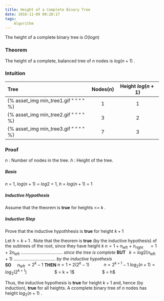 ```yaml
---
title: Height of a Complete Binary Tree
date: 2016-11-09 00:28:17
tags:
	Algorithm
---
```


The height of a complete binary tree is $O(log n)$

### Theorem ###
The height of a complete, balanced tree of  $n$ nodes is $log(n+1)$ .

### Intuition ###
| Tree | Nodes($n$) | Height $log(n+1)$ |
| :--- | :---: | :---: | 
| {% asset_img min_tree1.gif " " " " %} | 1 | 1 |
| {% asset_img min_tree2.gif " " " " %} | 3 | 2 |
| {% asset_img min_tree3.gif " " " " %} | 7 | 3 |

### Proof ###

$n$ : Number of nodes in the tree.
$h$ : Height of the tree.

##### Basis #####

$n$ = 1, $log(n+1)$ = $log2$ = 1, $h$ = $log(n+1)$ = 1

##### Inductive Hypothesis #####
	
Assume that the theorem is **true** for heights <= $k$ .
	
##### Inductive Step #####
	
Prove that the inductive hypothhesis is **true** for height $k + 1$
	
Let $h = k + 1$ . 
Note that the theorem is **true** (by the inductive hypothesis) of the subtrees of the root, since they have height $k$
$n = 1 + n$<sub>left</sub> $+$ $n$<sub>right</sub> 
&nbsp;&nbsp;&nbsp;&nbsp;$= 1$ $+$ $2n$<sub>left</sub> .................................. *since the tree is complete*
**BUT**&nbsp;&nbsp; $k = log2(n$<sub>left</sub> $+$ $1)$ .................................. *by the inductive hypothesis*	
**SO**&nbsp;&nbsp;&nbsp;&nbsp; $n$<sub>left</sub> $= 2^k - 1$
**THEN** $n = 1 + 2(2^k - 1)$
&nbsp;&nbsp;&nbsp;&nbsp;&nbsp;&nbsp;&nbsp;&nbsp;&nbsp;&nbsp;&nbsp;$n = 2^{k + 1} - 1$
$log_2(n+1) = log_2(2^{k + 1})$
&nbsp;&nbsp;&nbsp;&nbsp;&nbsp;&nbsp;&nbsp;&nbsp;&nbsp;&nbsp;&nbsp;&nbsp;&nbsp;&nbsp;&nbsp;&nbsp;&nbsp;&nbsp;&nbsp;&nbsp;&nbsp;&nbsp;$ = k + 1$
&nbsp;&nbsp;&nbsp;&nbsp;&nbsp;&nbsp;&nbsp;&nbsp;&nbsp;&nbsp;&nbsp;&nbsp;&nbsp;&nbsp;&nbsp;&nbsp;&nbsp;&nbsp;&nbsp;&nbsp;&nbsp;&nbsp;$ = h$


Thus, the inductive hypothesis is **true** for height $k + 1$ and, hence (by induction), **true** for all heights. A ccomplete binary tree of $n$ nodes has height $log_2(n+1)$ .